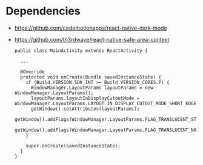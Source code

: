 # Dependencies

- https://github.com/codemotionapps/react-native-dark-mode

- https://github.com/th3rdwave/react-native-safe-area-context

  ```
  public class MainActivity extends ReactActivity {

    ...

    @Override
    protected void onCreate(Bundle savedInstanceState) {
      if (Build.VERSION.SDK_INT >= Build.VERSION_CODES.P) {
        WindowManager.LayoutParams layoutParams = new WindowManager.LayoutParams();
        layoutParams.layoutInDisplayCutoutMode = WindowManager.LayoutParams.LAYOUT_IN_DISPLAY_CUTOUT_MODE_SHORT_EDGES;
        getWindow().setAttributes(layoutParams);
        getWindow().addFlags(WindowManager.LayoutParams.FLAG_TRANSLUCENT_STATUS);
        getWindow().addFlags(WindowManager.LayoutParams.FLAG_TRANSLUCENT_NAVIGATION);
      }

      super.onCreate(savedInstanceState);
    }
  }
  ```

